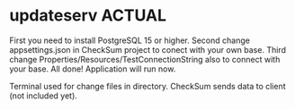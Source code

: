 # updateserv ACTUAL

First you need to install PostgreSQL 15 or higher.
Second change appsettings.json in CheckSum project to conect with your own base.
Third change Properties/Resources/TestConnectionString also to connect with your base.
All done! Application will run now.

Terminal used for change files in directory.
CheckSum sends data to client (not included yet).
